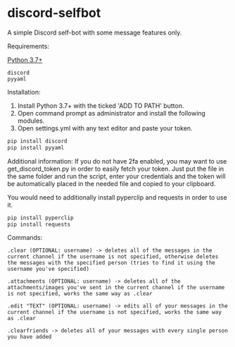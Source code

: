 # discord-selfbot
A simple Discord self-bot with some message features only.

Requirements:

[Python 3.7+](https://www.python.org/ftp/python/3.7.4/python-3.7.4-amd64.exe)

```
discord
pyyaml
```


Installation:

1. Install Python 3.7+ with the ticked 'ADD TO PATH' button.
2. Open command prompt as administrator and install the following modules.
3. Open settings.yml with any text editor and paste your token. 

```py
pip install discord
pip install pyyaml
```

Additional information:
If you do not have 2fa enabled, you may want to use get_discord_token.py in order to easily fetch your token. Just put the file in the same folder and run the script, enter your credentials and the token will be automatically placed in the needed file and copied to your clipboard. 

You would need to additionally install pyperclip and requests in order to use it.

```py
pip install pyperclip
pip install requests
```

Commands:

```
.clear (OPTIONAL: username) -> deletes all of the messages in the current channel if the username is not specified, otherwise deletes the messages with the specified person (tries to find it using the username you've specified) 

.attachments (OPTIONAL: username) -> deletes all of the attachments/images you've sent in the current channel if the username is not specified, works the same way as .clear

.edit "TEXT" (OPTIONAL: username) -> edits all of your messages in the current channel if the username is not specified, works the same way as .clear

.clearfriends -> deletes all of your messages with every single person you have added

```


